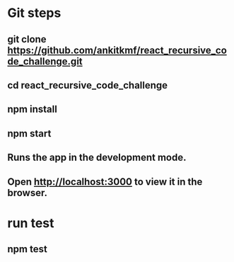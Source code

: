 # Git steps

## git clone https://github.com/ankitkmf/react_recursive_code_challenge.git
## cd react_recursive_code_challenge
## npm install
## npm start
## Runs the app in the development mode.<br />
## Open [http://localhost:3000](http://localhost:3000) to view it in the browser.

# run test
## npm test 

